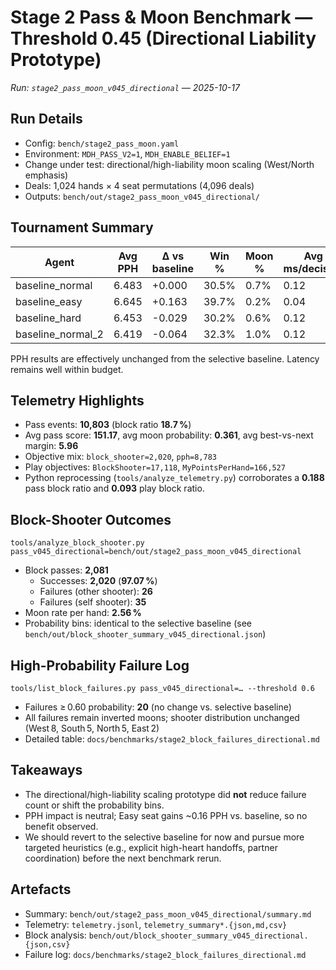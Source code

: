 # Stage 2 Pass & Moon Benchmark — Threshold 0.45 (Directional Liability Prototype)  
*Run: `stage2_pass_moon_v045_directional` — 2025-10-17*

## Run Details
- Config: `bench/stage2_pass_moon.yaml`
- Environment: `MDH_PASS_V2=1`, `MDH_ENABLE_BELIEF=1`
- Change under test: directional/high-liability moon scaling (West/North emphasis)
- Deals: 1,024 hands × 4 seat permutations (4,096 deals)
- Outputs: `bench/out/stage2_pass_moon_v045_directional/`

## Tournament Summary

| Agent | Avg PPH | Δ vs baseline | Win % | Moon % | Avg ms/decision | p-value |
|-------|---------|---------------|-------|--------|------------------|---------|
| baseline_normal | 6.483 | +0.000 | 30.5% | 0.7% | 0.12 | 1.000 |
| baseline_easy | 6.645 | +0.163 | 39.7% | 0.2% | 0.04 | 0.094 |
| baseline_hard | 6.453 | -0.029 | 30.2% | 0.6% | 0.12 | 0.755 |
| baseline_normal_2 | 6.419 | -0.064 | 32.3% | 1.0% | 0.12 | 0.543 |

PPH results are effectively unchanged from the selective baseline. Latency remains well within budget.

## Telemetry Highlights

- Pass events: **10,803** (block ratio **18.7 %**)
- Avg pass score: **151.17**, avg moon probability: **0.361**, avg best-vs-next margin: **5.96**
- Objective mix: `block_shooter=2,020`, `pph=8,783`
- Play objectives: `BlockShooter=17,118`, `MyPointsPerHand=166,527`
- Python reprocessing (`tools/analyze_telemetry.py`) corroborates a **0.188** pass block ratio and **0.093** play block ratio.

## Block-Shooter Outcomes

`tools/analyze_block_shooter.py pass_v045_directional=bench/out/stage2_pass_moon_v045_directional`

- Block passes: **2,081**
  - Successes: **2,020** (**97.07 %**)
  - Failures (other shooter): **26**
  - Failures (self shooter): **35**
- Moon rate per hand: **2.56 %**
- Probability bins: identical to the selective baseline (see `bench/out/block_shooter_summary_v045_directional.json`)

## High-Probability Failure Log

`tools/list_block_failures.py pass_v045_directional=… --threshold 0.6`

- Failures ≥ 0.60 probability: **20** (no change vs. selective baseline)
- All failures remain inverted moons; shooter distribution unchanged (West 8, South 5, North 5, East 2)
- Detailed table: `docs/benchmarks/stage2_block_failures_directional.md`

## Takeaways

- The directional/high-liability scaling prototype did **not** reduce failure count or shift the probability bins.
- PPH impact is neutral; Easy seat gains ~0.16 PPH vs. baseline, so no benefit observed.
- We should revert to the selective baseline for now and pursue more targeted heuristics (e.g., explicit high-heart handoffs, partner coordination) before the next benchmark rerun.

## Artefacts

- Summary: `bench/out/stage2_pass_moon_v045_directional/summary.md`
- Telemetry: `telemetry.jsonl`, `telemetry_summary*.{json,md,csv}`
- Block analysis: `bench/out/block_shooter_summary_v045_directional.{json,csv}`
- Failure log: `docs/benchmarks/stage2_block_failures_directional.md`

